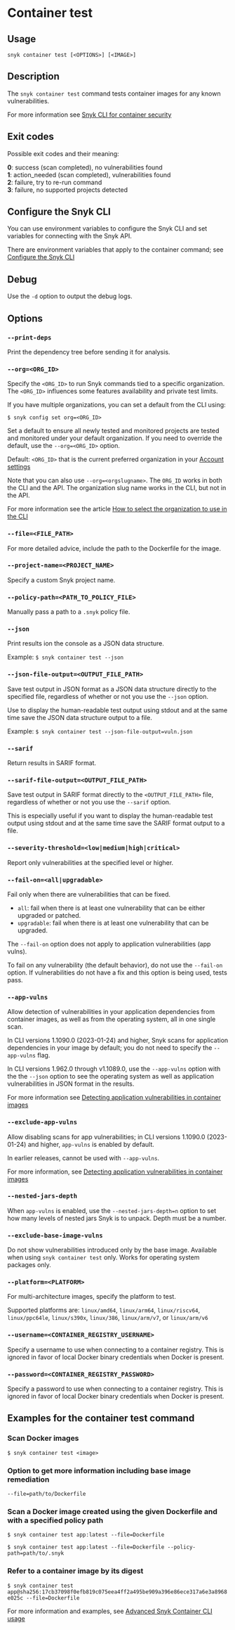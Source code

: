 # Container test

## Usage

`snyk container test [<OPTIONS>] [<IMAGE>]`

## Description

The `snyk container test` command tests container images for any known vulnerabilities.

For more information see [Snyk CLI for container security](https://docs.snyk.io/products/snyk-container/snyk-cli-for-container-security)

## Exit codes

Possible exit codes and their meaning:

**0**: success (scan completed), no vulnerabilities found\
**1**: action\_needed (scan completed), vulnerabilities found\
**2**: failure, try to re-run command\
**3**: failure, no supported projects detected

## Configure the Snyk CLI

You can use environment variables to configure the Snyk CLI and set variables for connecting with the Snyk API.

There are environment variables that apply to the container command; see [Configure the Snyk CLI](https://docs.snyk.io/features/snyk-cli/configure-the-snyk-cli)

## Debug

Use the `-d` option to output the debug logs.

## Options

### `--print-deps`

Print the dependency tree before sending it for analysis.

### `--org=<ORG_ID>`

Specify the `<ORG_ID>` to run Snyk commands tied to a specific organization. The `<ORG_ID>` influences some features availability and private test limits.

If you have multiple organizations, you can set a default from the CLI using:

`$ snyk config set org=<ORG_ID>`

Set a default to ensure all newly tested and monitored projects are tested and monitored under your default organization. If you need to override the default, use the `--org=<ORG_ID>` option.

Default: `<ORG_ID>` that is the current preferred organization in your [Account settings](https://app.snyk.io/account)

Note that you can also use `--org=<orgslugname>`. The `ORG_ID` works in both the CLI and the API. The organization slug name works in the CLI, but not in the API.

For more information see the article [How to select the organization to use in the CLI](https://docs.snyk.io/snyk-cli/test-for-vulnerabilities/how-to-select-the-organization-to-use-in-the-cli)

### `--file=<FILE_PATH>`

For more detailed advice, include the path to the Dockerfile for the image.

### `--project-name=<PROJECT_NAME>`

Specify a custom Snyk project name.

### `--policy-path=<PATH_TO_POLICY_FILE>`

Manually pass a path to a `.snyk` policy file.

### `--json`

Print results ion the console as a JSON data structure.

Example: `$ snyk container test --json`

### `--json-file-output=<OUTPUT_FILE_PATH>`

Save test output in JSON format as a JSON data structure directly to the specified file, regardless of whether or not you use the `--json` option.

Use to display the human-readable test output using stdout and at the same time save the JSON data structure output to a file.

Example: `$ snyk container test --json-file-output=vuln.json`

### `--sarif`

Return results in SARIF format.&#x20;

### `--sarif-file-output=<OUTPUT_FILE_PATH>`

Save test output in SARIF format directly to the `<OUTPUT_FILE_PATH>` file, regardless of whether or not you use the `--sarif` option.&#x20;

This is especially useful if you want to display the human-readable test output using stdout and at the same time save the SARIF format output to a file.

### `--severity-threshold=<low|medium|high|critical>`

Report only vulnerabilities at the specified level or higher.

### `--fail-on=<all|upgradable>`

Fail only when there are vulnerabilities that can be fixed.

* `all`: fail when there is at least one vulnerability that can be either upgraded or patched.
* `upgradable`: fail when there is at least one vulnerability that can be upgraded.

The `--fail-on` option does not apply to application vulnerabilities (app vulns).

To fail on any vulnerability (the default behavior), do not use the `--fail-on` option. If vulnerabilities do not have a fix and this option is being used, tests pass.

### `--app-vulns`

Allow detection of vulnerabilities in your application dependencies from container images, as well as from the operating system, all in one single scan.

In CLI versions 1.1090.0 (2023-01-24) and higher, Snyk scans for application dependencies in your image by default; you do not need to specify the `--app-vulns` flag.

In CLI versions 1.962.0 through v1.1089.0, use the `--app-vulns` option with the the `--json` option to see the operating system as well as application vulnerabilities in JSON format in the results.

For more information see [Detecting application vulnerabilities in container images](https://docs.snyk.io/products/snyk-container/getting-around-the-snyk-container-ui/detecting-application-vulnerabilities-in-container-images)

### `--exclude-app-vulns`

Allow disabling scans for app vulnerabilities; in CLI versions 1.1090.0 (2023-01-24) and higher, `app-vulns` is enabled by default.

In earlier releases, cannot be used with `--app-vulns`.

For more information, see [Detecting application vulnerabilities in container images](https://docs.snyk.io/products/snyk-container/getting-around-the-snyk-container-ui/detecting-application-vulnerabilities-in-container-images)

### `--nested-jars-depth`

When `app-vulns` is enabled, use the `--nested-jars-depth=n` option to set how many levels of nested jars Snyk is to unpack. Depth must be a number.

### `--exclude-base-image-vulns`

Do not show vulnerabilities introduced only by the base image. Available when using `snyk container test` only. Works for operating system packages only.

### `--platform=<PLATFORM>`

For multi-architecture images, specify the platform to test.

Supported platforms are: `linux/amd64`, `linux/arm64`, `linux/riscv64`, `linux/ppc64le`, `linux/s390x`, `linux/386`, `linux/arm/v7`, or `linux/arm/v6`

### `--username=<CONTAINER_REGISTRY_USERNAME>`

Specify a username to use when connecting to a container registry. This is ignored in favor of local Docker binary credentials when Docker is present.

### `--password=<CONTAINER_REGISTRY_PASSWORD>`

Specify a password to use when connecting to a container registry. This is ignored in favor of local Docker binary credentials when Docker is present.

## Examples for the container test command

### Scan Docker images

`$ snyk container test <image>`

### Option to get more information including base image remediation

`--file=path/to/Dockerfile`

### Scan a Docker image created using the given Dockerfile and with a specified policy path

`$ snyk container test app:latest --file=Dockerfile`

`$ snyk container test app:latest --file=Dockerfile --policy-path=path/to/.snyk`

### Refer to a container image by its digest

`$ snyk container test app@sha256:17cb37098f0efb819c075eea4ff2a495be909a396e86ece317a6e3a8968e025c --file=Dockerfile`

For more information and examples, see [Advanced Snyk Container CLI usage](https://docs.snyk.io/snyk-container/snyk-cli-for-container-security/advanced-snyk-container-cli-usage)
